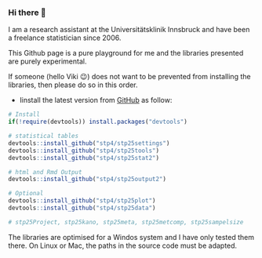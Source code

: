 ### Hi there 👋


I am a research assistant at the Universitätsklinik Innsbruck and have been a freelance statistician since 2006.

This Github page is a pure playground for me and the libraries presented are purely experimental.

If someone (hello Viki :wink:) does not want to be prevented from installing the libraries, then please do so in this order. 


-    Iinstall the latest version from
[GitHub](https://github.com/stp4) as follow:
  
``` r
# Install
if(!require(devtools)) install.packages("devtools")

# statistical tables
devtools::install_github("stp4/stp25settings")
devtools::install_github("stp4/stp25tools")
devtools::install_github("stp4/stp25stat2")

# html and Rmd Output
devtools::install_github("stp4/stp25output2")

# Optional
devtools::install_github("stp4/stp25plot")
devtools::install_github("stp4/stp25data")

# stp25Project, stp25kano, stp25meta, stp25metcomp, stp25sampelsize


```
The libraries are optimised for a Windos system and I have only tested them there. On Linux or Mac, the paths in the source code must be adapted.

<!--
**stp4/stp4** is a ✨ _special_ ✨ repository because its `README.md` (this file) appears on your GitHub profile.

Here are some ideas to get you started:

- 🔭 I’m currently working on ...
- 🌱 I’m currently learning ...
- 👯 I’m looking to collaborate on ...
- 🤔 I’m looking for help with ...
- 💬 Ask me about ...
- 📫 How to reach me: ...
- 😄 Pronouns: ...
- ⚡ Fun fact: ...
-->
